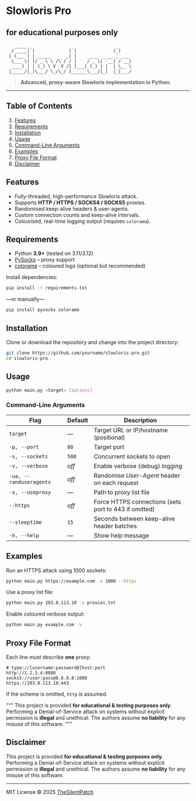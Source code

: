 # Slowloris Pro
## for educational purposes only
```
   _____ _               _                _     
  / ____| |             | |              (_)    
 | (___ | | _____      _| |     ___  _ __ _ ___ 
  \___ \| |/ _ \ \ /\ / / |    / _ \| '__| / __|
  ____) | | (_) \ V  V /| |___| (_) | |  | \__ \
 |_____/|_|\___/ \_/\_/ |______\___/|_|  |_|___/
```

> **Advanced, proxy-aware Slowloris implementation in Python.**

---

## Table of Contents
1. [Features](#features)
2. [Requirements](#requirements)
3. [Installation](#installation)
4. [Usage](#usage)
5. [Command-Line Arguments](#command-line-arguments)
6. [Examples](#examples)
7. [Proxy File Format](#proxy-file-format)
8. [Disclaimer](#disclaimer)

## Features
* Fully-threaded, high-performance Slowloris attack.
* Supports **HTTP / HTTPS / SOCKS4 / SOCKS5** proxies.
* Randomised keep-alive headers & user-agents.
* Custom connection counts and keep-alive intervals.
* Colourised, real-time logging output (requires `colorama`).

## Requirements
* Python **3.9+** (tested on 3.11/3.12)
* [PySocks](https://pypi.org/project/PySocks/) – proxy support
* [colorama](https://pypi.org/project/colorama/) – coloured logs (optional but recommended)

Install dependencies:
```bash
pip install -r requirements.txt
```
—or manually—
```bash
pip install pysocks colorama
```

## Installation
Clone or download the repository and change into the project directory:
```bash
git clone https://github.com/yourname/slowloris-pro.git
cd slowloris-pro
```

## Usage
```bash
python main.py <target> [options]
```

### Command-Line Arguments
| Flag | Default | Description |
|------|---------|-------------|
| `target` | — | Target URL or IP/hostname (positional) |
| `-p, --port` | `80` | Target port |
| `-s, --sockets` | `500` | Concurrent sockets to open |
| `-v, --verbose` | _off_ | Enable verbose (debug) logging |
| `-ua, --randuseragents` | _off_ | Randomise *User-Agent* header on each request |
| `-x, --useproxy` | — | Path to proxy list file |
| `--https` | _off_ | Force HTTPS connections (sets port to 443 if omitted) |
| `--sleeptime` | `15` | Seconds between keep-alive header batches |
| `-h, --help` | — | Show help message |

## Examples
Run an HTTPS attack using 1000 sockets:

```bash
python main.py https://example.com -s 1000 --https
```

Use a proxy list file:

```bash
python main.py 203.0.113.10 -x proxies.txt
```

Enable coloured verbose output:

```bash
python main.py example.com -v
```

## Proxy File Format
Each line must describe **one** proxy:
```
# type://[username:password@]host:port
http://1.2.3.4:8080
socks5://user:pass@8.8.8.8:1080
https://203.0.113.10:443
```
If the scheme is omitted, `http` is assumed.

"""
This project is provided **for educational & testing purposes only**.
Performing a Denial-of-Service attack on systems without explicit permission is **illegal** and unethical.
The authors assume **no liability** for any misuse of this software.
"""

## Disclaimer
This project is provided **for educational & testing purposes only**. Performing a Denial-of-Service attack on systems without explicit permission is **illegal** and unethical. The authors assume **no liability** for any misuse of this software.

---
MIT License © 2025 [TheSilentPatch](https://github.com/TheSilentPatch)
